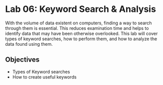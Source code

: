 # Lab 06: Keyword Search & Analysis

With the volume of data existent on computers, finding a way to search through them is essential. This reduces examination time and helps to identify data that may have been otherwise overlooked. This lab will cover types of keyword searches, how to perform them, and how to analyze the data found using them.

## Objectives
- Types of Keyword searches
- How to create useful keywords
